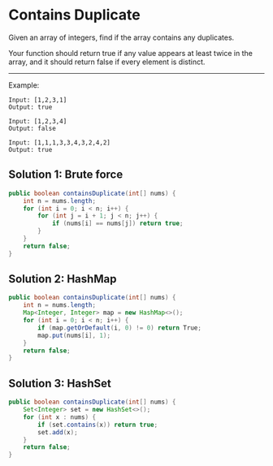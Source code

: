 # Contains Duplicate

Given an array of integers, find if the array contains any duplicates.

Your function should return true if any value appears at least twice in the array, and it should return false if every element is distinct.

---

Example:

```
Input: [1,2,3,1]
Output: true

Input: [1,2,3,4]
Output: false

Input: [1,1,1,3,3,4,3,2,4,2]
Output: true
```

## Solution 1: Brute force

```java
public boolean containsDuplicate(int[] nums) {
    int n = nums.length;
    for (int i = 0; i < n; i++) {
        for (int j = i + 1; j < n; j++) {
            if (nums[i] == nums[j]) return true;
        }
    }
    return false;
}
```


## Solution 2: HashMap

```java
public boolean containsDuplicate(int[] nums) {
    int n = nums.length;
    Map<Integer, Integer> map = new HashMap<>();
    for (int i = 0; i < n; i++) {
        if (map.getOrDefault(i, 0) != 0) return True;
        map.put(nums[i], 1);
    }
    return false;
}
```

## Solution 3: HashSet

```java
public boolean containsDuplicate(int[] nums) {
    Set<Integer> set = new HashSet<>();
    for (int x : nums) {
        if (set.contains(x)) return true;
        set.add(x);
    }
    return false;
}
```